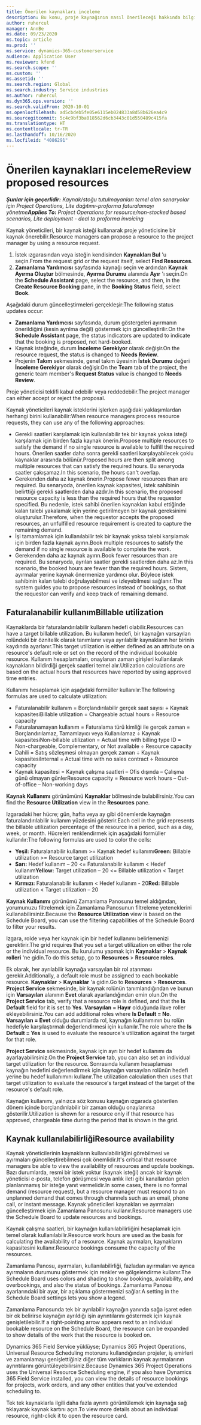 ```yaml
---
title: Önerilen kaynakları inceleme
description: Bu konu, proje kaynağının nasıl önerileceği hakkında bilgi sağlar.
author: ruhercul
manager: AnnBe
ms.date: 09/23/2020
ms.topic: article
ms.prod: ''
ms.service: dynamics-365-customerservice
audience: Application User
ms.reviewer: kfend
ms.search.scope: ''
ms.custom: ''
ms.assetid: ''
ms.search.region: Global
ms.search.industry: Service industries
ms.author: ruhercul
ms.dyn365.ops.version: ''
ms.search.validFrom: 2020-10-01
ms.openlocfilehash: ad5cbdeb5fe05e6115eb024833a8d58b626ea4c9
ms.sourcegitcommit: 5c4c9bf3ba018562d6cb3443c01d550489c415fa
ms.translationtype: HT
ms.contentlocale: tr-TR
ms.lasthandoff: 10/16/2020
ms.locfileid: "4086291"
---
```

# <a name="review-proposed-resources"></a><span data-ttu-id="1e713-103">Önerilen kaynakları inceleme</span><span class="sxs-lookup"><span data-stu-id="1e713-103">Review proposed resources</span></span>

<span data-ttu-id="1e713-104">_**Şunlar için geçerlidir:** Kaynak/stoğu tutulmayanları temel alan senaryolar için Project Operations, Lite dağıtımı-proforma faturalamayı yönetme_</span><span class="sxs-lookup"><span data-stu-id="1e713-104">_**Applies To:** Project Operations for resource/non-stocked based scenarios, Lite deployment - deal to proforma invoicing_</span></span>

<span data-ttu-id="1e713-105">Kaynak yöneticileri, bir kaynak isteği kullanarak proje yöneticisine bir kaynak önerebilir.</span><span class="sxs-lookup"><span data-stu-id="1e713-105">Resource managers can propose a resource to the project manager by using a resource request.</span></span>

1. <span data-ttu-id="1e713-106">İstek ızgarasından veya isteğin kendisinden **Kaynakları Bul** 'u seçin.</span><span class="sxs-lookup"><span data-stu-id="1e713-106">From the request grid or the request itself, select **Find Resources**.</span></span>
2. <span data-ttu-id="1e713-107">**Zamanlama Yardımcısı** sayfasında kaynağı seçin ve ardından **Kaynak Ayırma Oluştur** bölmesinde, **Ayırma Durumu** alanında **Ayır** 'ı seçin.</span><span class="sxs-lookup"><span data-stu-id="1e713-107">On the **Schedule Assistant** page, select the resource, and then, in the **Create Resource Booking** pane, in the **Booking Status** field, select **Book**.</span></span>

<span data-ttu-id="1e713-108">Aşağıdaki durum güncelleştirmeleri gerçekleşir:</span><span class="sxs-lookup"><span data-stu-id="1e713-108">The following status updates occur:</span></span>

- <span data-ttu-id="1e713-109">**Zamanlama Yardımcısı** sayfasında, durum göstergeleri ayırmanın önerildiğini (kesin ayrılma değil) göstermek için güncelleştirilir.</span><span class="sxs-lookup"><span data-stu-id="1e713-109">On the **Schedule Assistant** page, the status indicators are updated to indicate that the booking is proposed, not hard-booked.</span></span>
- <span data-ttu-id="1e713-110">Kaynak isteğinde, durum **İnceleme Gerekiyor** olarak değişir.</span><span class="sxs-lookup"><span data-stu-id="1e713-110">On the resource request, the status is changed to **Needs Review**.</span></span>
- <span data-ttu-id="1e713-111">Projenin **Takım** sekmesinde, genel takım üyesinin **İstek Durumu** değeri **İnceleme Gerekiyor** olarak değişir.</span><span class="sxs-lookup"><span data-stu-id="1e713-111">On the **Team** tab of the project, the generic team member's **Request Status** value is changed to **Needs Review**.</span></span>

<span data-ttu-id="1e713-112">Proje yöneticisi teklifi kabul edebilir veya reddedebilir.</span><span class="sxs-lookup"><span data-stu-id="1e713-112">The project manager can either accept or reject the proposal.</span></span>

<span data-ttu-id="1e713-113">Kaynak yöneticileri kaynak isteklerini işlerken aşağıdaki yaklaşımlardan herhangi birini kullanabilir:</span><span class="sxs-lookup"><span data-stu-id="1e713-113">When resource managers process resource requests, they can use any of the following approaches:</span></span>

- <span data-ttu-id="1e713-114">Gerekli saatleri karşılamak için kullanılabilir tek bir kaynak yoksa isteği karşılamak için birden fazla kaynak önerin.</span><span class="sxs-lookup"><span data-stu-id="1e713-114">Propose multiple resources to satisfy the demand if no single resource is available to fulfill the required hours.</span></span> <span data-ttu-id="1e713-115">Önerilen saatler daha sonra gerekli saatleri karşılayabilecek çoklu kaynaklar arasında bölünür.</span><span class="sxs-lookup"><span data-stu-id="1e713-115">Proposed hours are then split among multiple resources that can satisfy the required hours.</span></span> <span data-ttu-id="1e713-116">Bu senaryoda saatler çakışamaz.</span><span class="sxs-lookup"><span data-stu-id="1e713-116">In this scenario, the hours can't overlap.</span></span>
- <span data-ttu-id="1e713-117">Gerekenden daha az kaynak önerin.</span><span class="sxs-lookup"><span data-stu-id="1e713-117">Propose fewer resources than are required.</span></span> <span data-ttu-id="1e713-118">Bu senaryoda, önerilen kaynak kapasitesi, istek sahibinin belirttiği gerekli saatlerden daha azdır.</span><span class="sxs-lookup"><span data-stu-id="1e713-118">In this scenario, the proposed resource capacity is less than the required hours that the requestor specified.</span></span> <span data-ttu-id="1e713-119">Bu nedenle, istek sahibi önerilen kaynakları kabul ettiğinde kalan talebi yakalamak için yerine getirilmeyen bir kaynak gereksinimi oluşturulur.</span><span class="sxs-lookup"><span data-stu-id="1e713-119">Therefore, when the requestor accepts the proposed resources, an unfulfilled resource requirement is created to capture the remaining demand.</span></span>
- <span data-ttu-id="1e713-120">İşi tamamlamak için kullanılabilir tek bir kaynak yoksa talebi karşılamak için birden fazla kaynak ayırın.</span><span class="sxs-lookup"><span data-stu-id="1e713-120">Book multiple resources to satisfy the demand if no single resource is available to complete the work.</span></span>
- <span data-ttu-id="1e713-121">Gerekenden daha az kaynak ayırın.</span><span class="sxs-lookup"><span data-stu-id="1e713-121">Book fewer resources than are required.</span></span> <span data-ttu-id="1e713-122">Bu senaryoda, ayrılan saatler gerekli saatlerden daha az.</span><span class="sxs-lookup"><span data-stu-id="1e713-122">In this scenario, the booked hours are fewer than the required hours.</span></span> <span data-ttu-id="1e713-123">Sistem, ayırmalar yerine kaynak önermenize yardımcı olur. Böylece istek sahibinin kalan talebi doğrulayabilmesi ve izleyebilmesi sağlanır.</span><span class="sxs-lookup"><span data-stu-id="1e713-123">The system guides you to propose resources instead of bookings, so that the requestor can verify and keep track of remaining demand.</span></span>

## <a name="billable-utilization"></a><span data-ttu-id="1e713-124">Faturalanabilir kullanım</span><span class="sxs-lookup"><span data-stu-id="1e713-124">Billable utilization</span></span>

<span data-ttu-id="1e713-125">Kaynaklarda bir faturalandırılabilir kullanım hedefi olabilir.</span><span class="sxs-lookup"><span data-stu-id="1e713-125">Resources can have a target billable utilization.</span></span> <span data-ttu-id="1e713-126">Bu kullanım hedefi, bir kaynağın varsayılan rolündeki bir öznitelik olarak tanımlanır veya ayrılabilir kaynakların her birinin kaydında ayarlanır.</span><span class="sxs-lookup"><span data-stu-id="1e713-126">This target utilization is either defined as an attribute on a resource's default role or set on the record of the individual bookable resource.</span></span> <span data-ttu-id="1e713-127">Kullanım hesaplamaları, onaylanan zaman girişleri kullanılarak kaynakların bildirdiği gerçek saatleri temel alır.</span><span class="sxs-lookup"><span data-stu-id="1e713-127">Utilization calculations are based on the actual hours that resources have reported by using approved time entries.</span></span>

<span data-ttu-id="1e713-128">Kullanımı hesaplamak için aşağıdaki formüller kullanılır:</span><span class="sxs-lookup"><span data-stu-id="1e713-128">The following formulas are used to calculate utilization:</span></span>

- <span data-ttu-id="1e713-129">Faturalanabilir kullanım = Borçlandırılabilir gerçek saat sayısı ÷ Kaynak kapasitesi</span><span class="sxs-lookup"><span data-stu-id="1e713-129">Billable utilization = Chargeable actual hours ÷ Resource capacity</span></span>
- <span data-ttu-id="1e713-130">Faturalanamayan kullanım = Faturalama türü kimliği ile gerçek zaman = Borçlandırılamaz, Tamamlayıcı veya Kullanılamaz ÷ Kaynak kapasitesi</span><span class="sxs-lookup"><span data-stu-id="1e713-130">Non-billable utilization = Actual time with billing type ID = Non-chargeable, Complementary, or Not available ÷ Resource capacity</span></span>
- <span data-ttu-id="1e713-131">Dahili = Satış sözleşmesi olmayan gerçek zaman ÷ Kaynak kapasitesi</span><span class="sxs-lookup"><span data-stu-id="1e713-131">Internal = Actual time with no sales contract ÷ Resource capacity</span></span>
- <span data-ttu-id="1e713-132">Kaynak kapasitesi = Kaynak çalışma saatleri – Ofis dışında – Çalışma günü olmayan günler</span><span class="sxs-lookup"><span data-stu-id="1e713-132">Resource capacity = Resource work hours – Out-of-office – Non-working days</span></span>

<span data-ttu-id="1e713-133">**Kaynak Kullanımı** görünümünü **Kaynaklar** bölmesinde bulabilirsiniz.</span><span class="sxs-lookup"><span data-stu-id="1e713-133">You can find the **Resource Utilization** view in the **Resources** pane.</span></span>

<span data-ttu-id="1e713-134">Izgaradaki her hücre; gün, hafta veya ay gibi dönemlerde kaynağın faturalandırılabilir kullanım yüzdesini gösterir.</span><span class="sxs-lookup"><span data-stu-id="1e713-134">Each cell in the grid represents the billable utilization percentage of the resource in a period, such as a day, week, or month.</span></span> <span data-ttu-id="1e713-135">Hücreleri renklendirmek için aşağıdaki formüller kullanılır:</span><span class="sxs-lookup"><span data-stu-id="1e713-135">The following formulas are used to color the cells:</span></span>

- <span data-ttu-id="1e713-136">**Yeşil:** Faturalanabilir kullanım \>= Kaynak hedef kullanımı</span><span class="sxs-lookup"><span data-stu-id="1e713-136">**Green:** Billable utilization \>= Resource target utilization</span></span>
- <span data-ttu-id="1e713-137">**Sarı:** Hedef kullanım – 20 \<= Faturalanabilir kullanım \< Hedef kullanım</span><span class="sxs-lookup"><span data-stu-id="1e713-137">**Yellow:** Target utilization – 20 \<= Billable utilization \< Target utilization</span></span>
- <span data-ttu-id="1e713-138">**Kırmızı:** Faturalanabilir kullanım \< Hedef kullanım - 20</span><span class="sxs-lookup"><span data-stu-id="1e713-138">**Red:** Billable utilization \< Target utilization – 20</span></span>

<span data-ttu-id="1e713-139">**Kaynak Kullanımı** görünümü Zamanlama Panosunu temel aldığından, yorumunuzu filtrelemek için Zamanlama Panosunun filtreleme yeteneklerini kullanabilirsiniz.</span><span class="sxs-lookup"><span data-stu-id="1e713-139">Because the **Resource Utilization** view is based on the Schedule Board, you can use the filtering capabilities of the Schedule Board to filter your results.</span></span>

<span data-ttu-id="1e713-140">Izgara, rolde veya her kaynak için bir hedef kullanımı belirlemenizi gerektirir.</span><span class="sxs-lookup"><span data-stu-id="1e713-140">The grid requires that you set a target utilization on either the role or the individual resource.</span></span> <span data-ttu-id="1e713-141">Bu kurulumu yapmak için **Kaynaklar** \> **Kaynak rolleri** 'ne gidin.</span><span class="sxs-lookup"><span data-stu-id="1e713-141">To do this setup, go to **Resources** \> **Resource roles**.</span></span>

<span data-ttu-id="1e713-142">Ek olarak, her ayrılabilir kaynağa varsayılan bir rol atanması gerekir.</span><span class="sxs-lookup"><span data-stu-id="1e713-142">Additionally, a default role must be assigned to each bookable resource.</span></span> <span data-ttu-id="1e713-143">**Kaynaklar** \> **Kaynaklar** 'a gidin.</span><span class="sxs-lookup"><span data-stu-id="1e713-143">Go to **Resources** \> **Resources**.</span></span> <span data-ttu-id="1e713-144">**Project Service** sekmesinde, bir kaynak rolünün tanımlandığından ve bunun için **Varsayılan** alanının **Evet** olarak ayarlandığından emin olun.</span><span class="sxs-lookup"><span data-stu-id="1e713-144">On the **Project Service** tab, verify that a resource role is defined, and that the **Is Default** field for it is set to **Yes**.</span></span> <span data-ttu-id="1e713-145">**Varsayılan = Hayır** olduğunda ilave roller ekleyebilirsiniz.</span><span class="sxs-lookup"><span data-stu-id="1e713-145">You can add additional roles where **Is Default = No**.</span></span> <span data-ttu-id="1e713-146">**Varsayılan = Evet** olduğu durumlarda rol, kaynağın kullanımının bu rolün hedefiyle karşılaştırmalı değerlendirmesi için kullanılır.</span><span class="sxs-lookup"><span data-stu-id="1e713-146">The role where the **Is Default = Yes** is used to evaluate the resource's utilization against the target for that role.</span></span>

<span data-ttu-id="1e713-147">**Project Service** sekmesinde, kaynak için ayrı bir hedef kullanımı da ayarlayabilirsiniz.</span><span class="sxs-lookup"><span data-stu-id="1e713-147">On the **Project Service** tab, you can also set an individual target utilization for the resource.</span></span> <span data-ttu-id="1e713-148">Sonrasında kullanım hesaplaması kaynağın hedefini değerlendirmek için kaynağın varsayılan rolünün hedefi yerine bu hedef kullanımını kullanır.</span><span class="sxs-lookup"><span data-stu-id="1e713-148">The utilization calculation then uses that target utilization to evaluate the resource's target instead of the target of the resource's default role.</span></span>

<span data-ttu-id="1e713-149">Kaynağın kullanımı, yalnızca söz konusu kaynağın ızgarada gösterilen dönem içinde borçlandırılabilir bir zaman olduğu onaylanırsa gösterilir.</span><span class="sxs-lookup"><span data-stu-id="1e713-149">Utilization is shown for a resource only if that resource has approved, chargeable time during the period that is shown in the grid.</span></span>

## <a name="resource-availability"></a><span data-ttu-id="1e713-150">Kaynak kullanılabilirliği</span><span class="sxs-lookup"><span data-stu-id="1e713-150">Resource availability</span></span>

<span data-ttu-id="1e713-151">Kaynak yöneticilerinin kaynakların kullanılabilirliğini görebilmesi ve ayırmaları güncelleştirebilmesi çok önemlidir.</span><span class="sxs-lookup"><span data-stu-id="1e713-151">It's critical that resource managers be able to view the availability of resources and update bookings.</span></span> <span data-ttu-id="1e713-152">Bazı durumlarda, resmi bir istek yoktur (kaynak isteği) ancak bir kaynak yöneticisi e-posta, telefon görüşmesi veya anlık ileti gibi kanallardan gelen planlanmamış bir isteğe yanıt vermelidir.</span><span class="sxs-lookup"><span data-stu-id="1e713-152">In some cases, there is no formal demand (resource request), but a resource manager must respond to an unplanned demand that comes through channels such as an email, phone call, or instant message.</span></span> <span data-ttu-id="1e713-153">Kaynak yöneticileri kaynakları ve ayırmaları güncelleştirmek için Zamanlama Panosunu kullanır.</span><span class="sxs-lookup"><span data-stu-id="1e713-153">Resource managers use the Schedule Board to update resources and bookings.</span></span>

<span data-ttu-id="1e713-154">Kaynak çalışma saatleri, bir kaynağın kullanılabilirliğini hesaplamak için temel olarak kullanılabilir.</span><span class="sxs-lookup"><span data-stu-id="1e713-154">Resource work hours are used as the basis for calculating the availability of a resource.</span></span> <span data-ttu-id="1e713-155">Kaynak ayırmaları, kaynakların kapasitesini kullanır.</span><span class="sxs-lookup"><span data-stu-id="1e713-155">Resource bookings consume the capacity of the resources.</span></span>

<span data-ttu-id="1e713-156">Zamanlama Panosu, ayırmaları, kullanılabilirliği, fazladan ayırmaları ve ayrıca ayırmaların durumunu göstermek için renkler ve gölgelendirme kullanır.</span><span class="sxs-lookup"><span data-stu-id="1e713-156">The Schedule Board uses colors and shading to show bookings, availability, and overbookings, and also the status of bookings.</span></span> <span data-ttu-id="1e713-157">Zamanlama Panosu ayarlarındaki bir ayar, bir açıklama göstermenizi sağlar.</span><span class="sxs-lookup"><span data-stu-id="1e713-157">A setting in the Schedule Board settings lets you show a legend.</span></span>

<span data-ttu-id="1e713-158">Zamanlama Panosunda tek bir ayrılabilir kaynağın yanında sağa işaret eden bir ok belirirse kaynağın ayrıldığı işin ayrıntılarını göstermek için kaynak genişletilebilir.</span><span class="sxs-lookup"><span data-stu-id="1e713-158">If a right-pointing arrow appears next to an individual bookable resource on the Schedule Board, the resource can be expanded to show details of the work that the resource is booked on.</span></span>

<span data-ttu-id="1e713-159">Dynamics 365 Field Service yüklüyse; Dynamics 365 Project Operations, Universal Resource Scheduling motorunu kullandığından projeler, iş emirleri ve zamanlamayı genişlettiğiniz diğer tüm varlıkların kaynak ayırmalarının ayrıntılarını görüntüleyebilirsiniz.</span><span class="sxs-lookup"><span data-stu-id="1e713-159">Because Dynamics 365 Project Operations uses the Universal Resource Scheduling engine, if you also have Dynamics 365 Field Service installed, you can view the details of resource bookings for projects, work orders, and any other entities that you've extended scheduling to.</span></span>

<span data-ttu-id="1e713-160">Tek tek kaynaklarla ilgili daha fazla ayrıntı görüntülemek için kaynağa sağ tıklayarak kaynak kartını açın.</span><span class="sxs-lookup"><span data-stu-id="1e713-160">To view more details about an individual resource, right-click it to open the resource card.</span></span>

